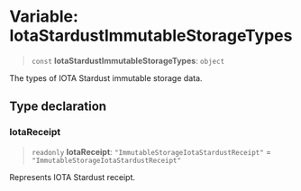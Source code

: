 # Variable: IotaStardustImmutableStorageTypes

> `const` **IotaStardustImmutableStorageTypes**: `object`

The types of IOTA Stardust immutable storage data.

## Type declaration

### IotaReceipt

> `readonly` **IotaReceipt**: `"ImmutableStorageIotaStardustReceipt"` = `"ImmutableStorageIotaStardustReceipt"`

Represents IOTA Stardust receipt.
